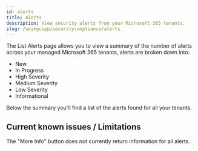 ```yaml
---
id: alerts
title: Alerts
description: View security alerts from your Microsoft 365 tenants.
slug: /usingcipp/securitycompliance/alerts
---
```


The List Alerts page allows you to view a summary of the number of alerts across your managed Microsoft 365 tenants, alerts are broken down into:

* New
* In Progress
* High Severity
* Medium Severity
* Low Severity
* Informational

Below the summary you'll find a list of the alerts found for all your tenants.

## Current known issues / Limitations

The "More Info" button does not currently return information for all alerts.
